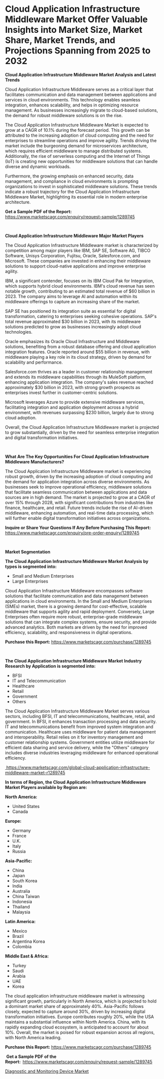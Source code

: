 <p><h1>Cloud Application Infrastructure Middleware Market Offer Valuable Insights into Market Size, Market Share, Market Trends, and Projections Spanning from 2025 to 2032</h1></p><p><strong>Cloud Application Infrastructure Middleware Market Analysis and Latest Trends</strong></p>
<p><p>Cloud Application Infrastructure Middleware serves as a critical layer that facilitates communication and data management between applications and services in cloud environments. This technology enables seamless integration, enhances scalability, and helps in optimizing resource management. As businesses increasingly migrate to cloud-based solutions, the demand for robust middleware solutions is on the rise.</p><p>The Cloud Application Infrastructure Middleware Market is expected to grow at a CAGR of 10.1% during the forecast period. This growth can be attributed to the increasing adoption of cloud computing and the need for enterprises to streamline operations and improve agility. Trends driving the market include the burgeoning demand for microservices architecture, which requires efficient middleware to manage distributed systems. Additionally, the rise of serverless computing and the Internet of Things (IoT) is creating new opportunities for middleware solutions that can handle diverse and dynamic workloads.</p><p>Furthermore, the growing emphasis on enhanced security, data management, and compliance in cloud environments is prompting organizations to invest in sophisticated middleware solutions. These trends indicate a robust trajectory for the Cloud Application Infrastructure Middleware Market, highlighting its essential role in modern enterprise architecture.</p></p>
<p><strong>Get a Sample PDF of the Report:&nbsp;</strong> <a href="https://www.marketscagr.com/enquiry/request-sample/1289745?utm_campaign=2004&utm_medium=2&utm_source=Github&utm_content=ia&utm_term=29032025&utm_id=cloud-application-infrastructure-middleware">https://www.marketscagr.com/enquiry/request-sample/1289745</a></p>
<p>&nbsp;</p>
<p><strong>Cloud Application Infrastructure Middleware Major Market Players</strong></p>
<p><p>The Cloud Application Infrastructure Middleware market is characterized by competition among major players like IBM, SAP SE, Software AG, TIBCO Software, Unisys Corporation, Fujitsu, Oracle, Salesforce.com, and Microsoft. These companies are invested in enhancing their middleware solutions to support cloud-native applications and improve enterprise agility.</p><p>IBM, a significant contender, focuses on its IBM Cloud Pak for Integration, which supports hybrid cloud environments. IBM's cloud revenue has seen notable growth, contributing to an estimated total revenue of $60 billion in 2023. The company aims to leverage AI and automation within its middleware offerings to capture an increasing share of the market.</p><p>SAP SE has positioned its integration suite as essential for digital transformation, catering to enterprises seeking cohesive operations. SAP's total revenue approximated $30 billion in 2023, with its middleware solutions predicted to grow as businesses increasingly adopt cloud technologies.</p><p>Oracle emphasizes its Oracle Cloud Infrastructure and Middleware solutions, benefiting from a robust database offering and cloud application integration features. Oracle reported around $55 billion in revenue, with middleware playing a key role in its cloud strategy, driven by demand for scalability and performance.</p><p>Salesforce.com thrives as a leader in customer relationship management and extends its middleware capabilities through its MuleSoft platform, enhancing application integration. The company's sales revenue reached approximately $30 billion in 2023, with strong growth prospects as enterprises invest further in customer-centric solutions.</p><p>Microsoft leverages Azure to provide extensive middleware services, facilitating integration and application deployment across a hybrid environment, with revenues surpassing $230 billion, largely due to strong cloud adoption.</p><p>Overall, the Cloud Application Infrastructure Middleware market is projected to grow substantially, driven by the need for seamless enterprise integration and digital transformation initiatives.</p></p>
<p>&nbsp;</p>
<p><strong>What Are The Key Opportunities For Cloud Application Infrastructure Middleware Manufacturers?</strong></p>
<p><p>The Cloud Application Infrastructure Middleware market is experiencing robust growth, driven by the increasing adoption of cloud computing and the demand for application integration across diverse environments. As businesses seek to improve operational efficiency, middleware solutions that facilitate seamless communication between applications and data sources are in high demand. The market is projected to grow at a CAGR of over 15% through 2028, with significant contributions from industries like finance, healthcare, and retail. Future trends include the rise of AI-driven middleware, enhancing automation, and real-time data processing, which will further enable digital transformation initiatives across organizations.</p></p>
<p><strong>Inquire or Share Your Questions If Any Before Purchasing This Report:</strong> <a href="https://www.marketscagr.com/enquiry/pre-order-enquiry/1289745?utm_campaign=2004&utm_medium=2&utm_source=Github&utm_content=ia&utm_term=29032025&utm_id=cloud-application-infrastructure-middleware">https://www.marketscagr.com/enquiry/pre-order-enquiry/1289745</a></p>
<p>&nbsp;</p>
<p><strong>Market Segmentation</strong></p>
<p><strong>The Cloud Application Infrastructure Middleware Market Analysis by types is segmented into:</strong></p>
<p><ul><li>Small and Medium Enterprises</li><li>Large Enterprises</li></ul></p>
<p><p>Cloud Application Infrastructure Middleware encompasses software solutions that facilitate communication and data management between applications in cloud environments. In the Small and Medium Enterprises (SMEs) market, there is a growing demand for cost-effective, scalable middleware that supports agility and rapid deployment. Conversely, Large Enterprises often require more robust, enterprise-grade middleware solutions that can integrate complex systems, ensure security, and provide advanced analytics. Both markets are driven by the need for improved efficiency, scalability, and responsiveness in digital operations.</p></p>
<p><strong>Purchase this Report:&nbsp;</strong><a href="https://www.marketscagr.com/purchase/1289745?utm_campaign=2004&utm_medium=2&utm_source=Github&utm_content=ia&utm_term=29032025&utm_id=cloud-application-infrastructure-middleware">https://www.marketscagr.com/purchase/1289745</a></p>
<p>&nbsp;</p>
<p><strong>The Cloud Application Infrastructure Middleware Market Industry Research by Application is segmented into:</strong></p>
<p><ul><li>BFSI</li><li>IT and Telecommunication</li><li>Healthcare</li><li>Retail</li><li>Government</li><li>Others</li></ul></p>
<p><p>The Cloud Application Infrastructure Middleware Market serves various sectors, including BFSI, IT and telecommunications, healthcare, retail, and government. In BFSI, it enhances transaction processing and data security. IT and telecommunications benefit from improved system integration and communication. Healthcare uses middleware for patient data management and interoperability. Retail relies on it for inventory management and customer relationship systems. Government entities utilize middleware for efficient data sharing and service delivery, while the "Others" category includes diverse industries leveraging middleware for enhanced operational efficiency.</p></p>
<p><a href="https://www.marketscagr.com/global-cloud-application-infrastructure-middleware-market-r1289745?utm_campaign=2004&utm_medium=2&utm_source=Github&utm_content=ia&utm_term=29032025&utm_id=cloud-application-infrastructure-middleware">&nbsp;https://www.marketscagr.com/global-cloud-application-infrastructure-middleware-market-r1289745</a></p>
<p><strong>In terms of Region, the Cloud Application Infrastructure Middleware Market Players available by Region are:</strong></p>
<p>
    <p> <strong> North America: </strong>
        <ul>
            <li>United States</li>
            <li>Canada</li>
        </ul>
        </p> 
    <p> <strong> Europe: </strong>
        <ul>
            <li>Germany</li>
            <li>France</li>
            <li>U.K.</li>
            <li>Italy</li>
            <li>Russia</li>
        </ul>
        </p> 
    <p> <strong> Asia-Pacific: </strong>
        <ul>
            <li>China</li>
            <li>Japan</li>
            <li>South Korea</li>
            <li>India</li>
            <li>Australia</li>
            <li>China Taiwan</li>
            <li>Indonesia</li>
            <li>Thailand</li>
            <li>Malaysia</li>
        </ul>
        </p> 
    <p> <strong> Latin America: </strong>
        <ul>
            <li>Mexico</li>
            <li>Brazil</li>
            <li>Argentina Korea</li>
            <li>Colombia</li>
        </ul>
        </p> 
    <p> <strong> Middle East & Africa: </strong>
        <ul>
            <li>Turkey</li>
            <li>Saudi</li>
            <li>Arabia</li>
            <li>UAE</li>
            <li>Korea</li>
        </ul>
    </p>
    </p>
<p><p>The cloud application infrastructure middleware market is witnessing significant growth, particularly in North America, which is projected to hold a dominant market share of approximately 40%. Asia-Pacific follows closely, expected to capture around 30%, driven by increasing digital transformation initiatives. Europe contributes roughly 20%, while the USA maintains a substantial influence within North America. China, with its rapidly expanding cloud ecosystem, is anticipated to account for about 10%. Overall, the market is poised for robust expansion across all regions, with North America leading.</p></p>
<p><strong>Purchase this Report: </strong><a href="https://www.marketscagr.com/purchase/1289745?utm_campaign=2004&utm_medium=2&utm_source=Github&utm_content=ia&utm_term=29032025&utm_id=cloud-application-infrastructure-middleware">https://www.marketscagr.com/purchase/1289745</a></p>
<p>&nbsp;<strong>Get a Sample PDF of the Report:&nbsp;&nbsp;</strong><a href="https://www.marketscagr.com/enquiry/request-sample/1289745?utm_campaign=2004&utm_medium=2&utm_source=Github&utm_content=ia&utm_term=29032025&utm_id=cloud-application-infrastructure-middleware">https://www.marketscagr.com/enquiry/request-sample/1289745</a></p>
<p><strong></strong></p>
<p><p><a href="https://github.com/globismark/Market-Research-Report-List-6/blob/main/diagnostic-and-monitoring-device-market.md?utm_campaign=2004&utm_medium=2&utm_source=Github&utm_content=ia&utm_term=29032025&utm_id=cloud-application-infrastructure-middleware">Diagnostic and Monitoring Device Market</a></p></p>